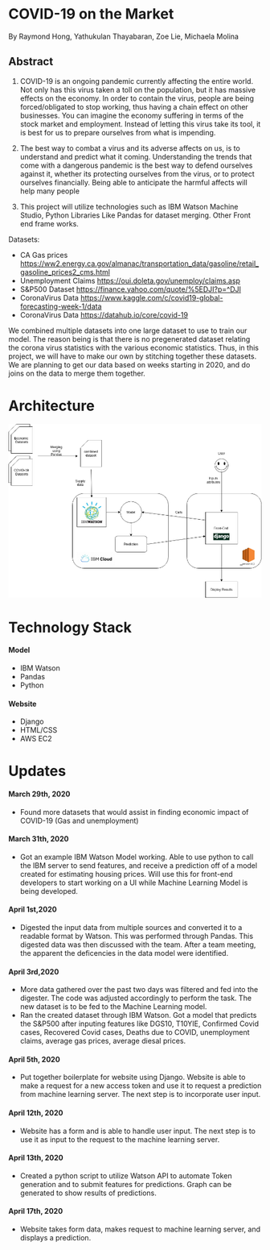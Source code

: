 # COVID-19 on the Market
By Raymond Hong, Yathukulan Thayabaran, Zoe Lie, Michaela Molina

## Abstract
1. COVID-19 is an ongoing pandemic currently affecting the entire world. Not only has this virus taken a toll on the population, but it has massive effects on the economy. In order to contain the virus, people are being forced/obligated to stop working, thus having a chain effect on other businesses. You can imagine the economy suffering in terms of the stock market and employment. Instead of letting this virus take its tool, it is best for us to prepare ourselves from what is impending. 

3. The best way to combat a virus and its adverse affects on us, is to understand and predict what it coming. Understanding the trends that come with a dangerous pandemic is the best way to defend ourselves against it, whether its protecting ourselves from the virus, or to protect ourselves financially. Being able to anticipate the harmful affects will help many people 

4. This project will utilize technologies such as IBM Watson Machine Studio, Python Libraries Like Pandas for dataset merging. Other Front end frame works. 

Datasets: 

- CA Gas prices https://ww2.energy.ca.gov/almanac/transportation_data/gasoline/retail_gasoline_prices2_cms.html
- Unemployment Claims https://oui.doleta.gov/unemploy/claims.asp
- S&P500 Dataset https://finance.yahoo.com/quote/%5EDJI?p=^DJI
- CoronaVirus Data https://www.kaggle.com/c/covid19-global-forecasting-week-1/data
- CoronaVirus Data https://datahub.io/core/covid-19 

We combined multiple datasets into one large dataset to use to train our model. The reason being is that there is no pregenerated dataset relating the corona virus statistics with the various economic statistics. Thus, in this project, we will have to make our own by stitching together these datasets. We are planning to get our data based on weeks starting in 2020, and do joins on the data to merge them together. 


# Architecture

![Architecture](CMPE272_Architecture_3.png)

# Technology Stack
#### Model
- IBM Watson
- Pandas
- Python
#### Website
- Django
- HTML/CSS
- AWS EC2

# Updates
#### March 29th, 2020

- Found more datasets that would assist in finding economic impact of COVID-19 (Gas and unemployment)

#### March 31th, 2020

- Got an example IBM Watson Model working. Able to use python to call the IBM server to send features, and receive a prediction off of a model created for estimating housing prices. Will use this for front-end developers to start working on a UI while Machine Learning Model is being developed. 

#### April 1st,2020

- Digested the input data from multiple sources and converted it to a readable format by Watson. This was performed through Pandas. This digested data was then discussed with the team. After a team meeting, the apparent the deficencies in the data model were identified.


#### April 3rd,2020

- More data gathered over the past two days was filtered and fed into the digester. The code was adjusted accordingly to perform the task. The new dataset is to be fed to the Machine Learning model. 
- Ran the created dataset through IBM Watson. Got a model that predicts the S&P500 after inputing features like DGS10, T10YIE, Confirmed Covid cases, Recovered Covid cases, Deaths due to COVID, unemployment claims, average gas prices, average diesal prices.

#### April 5th, 2020
- Put together boilerplate for website using Django. Website is able to make a request for a new access token and use it to request a prediction from machine learning server. The next step is to incorporate user input. 

#### April 12th, 2020
- Website has a form and is able to handle user input. The next step is to use it as input to the request to the machine learning server. 

#### April 13th, 2020
- Created a python script to utilize  Watson API to automate Token generation and to submit features for predictions. Graph can be generated to show results of predictions.

#### April 17th, 2020
- Website takes form data, makes request to machine learning server, and displays a prediction. 
